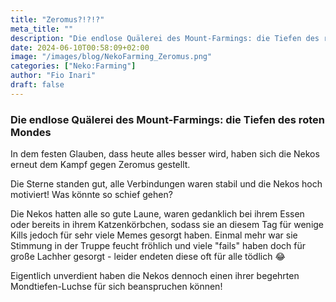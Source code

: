 ```yaml
---
title: "Zeromus?!?!?"
meta_title: ""
description: "Die endlose Quälerei des Mount-Farmings: die Tiefen des roten Mondes"
date: 2024-06-10T00:58:09+02:00
image: "/images/blog/NekoFarming_Zeromus.png"
categories: ["Neko:Farming"]
author: "Fio Inari"
draft: false
---
```


### Die endlose Quälerei des Mount-Farmings: die Tiefen des roten Mondes

In dem festen Glauben, dass heute alles besser wird, haben sich die Nekos erneut dem Kampf gegen Zeromus gestellt.

Die Sterne standen gut, alle Verbindungen waren stabil und die Nekos hoch motiviert!
Was könnte so schief gehen?

Die Nekos hatten alle so gute Laune, waren gedanklich bei ihrem Essen oder bereits in ihrem Katzenkörbchen, sodass sie an diesem Tag für wenige Kills jedoch für sehr viele Memes gesorgt haben. Einmal mehr war sie Stimmung in der Truppe feucht fröhlich und viele "fails" haben doch für große Lachher gesorgt - leider endeten diese oft für alle tödlich :joy: 

Eigentlich unverdient haben die Nekos dennoch einen ihrer begehrten Mondtiefen-Luchse für sich beanspruchen können!